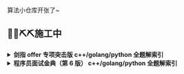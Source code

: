 算法小仓库开张了~

## **🧱🧱⛏️⛏️施工中**

<details>
<summary><strong> <a herf = ""> </a> 剑指 offer 专项突击版 c++/golang/python 全题解索引 </strong></summary>
<div>

</br>

> [剑指 offer 专项突击版题集](https://leetcode-cn.com/problem-list/e8X3pBZi/)

- [01 减法试除](https://leetcode-cn.com/problems/xoh6Oh/solution/jz2-001-fengwei2002-by-kycu-22ay/)
- [02 二进制加法](https://leetcode-cn.com/problems/JFETK5/solution/jz2-002-fengwei2002-by-kycu-l23h/)
- [03 数组中二进制 1 的个数](https://leetcode-cn.com/problems/w3tCBm/solution/jz2-03-fengwei2002-by-kycu-oa5q/)
- [04 只出现一次的数字 2](https://leetcode-cn.com/problems/WGki4K/solution/jz02-004-fengwei2002-by-konng0120-mhn5/)
- [05 单词长度的最大乘积](https://leetcode-cn.com/problems/aseY1I/solution/jz2-05-fengwei2002-by-kycu-1jti/)
- [06 排序数组中的两个数字之和](https://leetcode-cn.com/problems/kLl5u1/solution/jz2-06-fengwei2002-by-kycu-g6su/)
- [07 三数之和](https://leetcode-cn.com/problems/1fGaJU/solution/jz2-07-fengwei2002-by-kycu-5hrk/)
- [08 长度最小的和大于目标值的子数组](https://leetcode-cn.com/problems/2VG8Kg/solution/jz2-08-fengwei2002-by-kycu-6ygn/)
- [09 乘积小于 k 的子数组](https://leetcode-cn.com/problems/ZVAVXX/solution/jz2-09-fengwei2002-by-kycu-3mpf/)
- [10 和为 k 的子数组的个数](https://leetcode-cn.com/problems/QTMn0o/solution/jz2-10-fengwei2002-by-kycu-861p/)
- [11 寻找 01 数量相等的最长子数组](https://leetcode-cn.com/problems/A1NYOS/solution/jz2-11-fengwei2002-by-kycu-9l0a/)
- [12 寻找数组的中心](https://leetcode-cn.com/problems/tvdfij/solution/jz2-12-fengwei2002-by-kycu-hyu7/)
- [13 二维前缀和](https://leetcode-cn.com/problems/O4NDxx/solution/jz2-013-fengwei2002-by-konng0120-urf4/)
- [14 字符串中的变位词](https://leetcode-cn.com/problems/MPnaiL/solution/jz-014-fengwei2002-by-konng0120-iazc/)
- [15 字符串中的所有变位词](https://leetcode-cn.com/problems/VabMRr/solution/jz2-015-fengwei2002-by-konng0120-5gmy/)
- [16 不含重复字符的最长子字符串](https://leetcode-cn.com/problems/wtcaE1/solution/jz2-016-fengwei2002-by-konng0120-t28e/)
- [17 含有所有字符的最短字符串](https://leetcode-cn.com/problems/M1oyTv/solution/jz2-017-fengwei2002-by-konng0120-2l5l/)
- [18 有效回文串](https://leetcode-cn.com/problems/XltzEq/solution/jz2-018-fengwei2002-by-konng0120-ss0e/)
- [19 删除一个字符变为回文串](https://leetcode-cn.com/problems/RQku0D/solution/jz2-019-fengwei2002-by-konng0120-2bnk/)
- [20 回文子串的个数](https://leetcode-cn.com/problems/a7VOhD/solution/jz2-020-fengwei2002-by-konng0120-74d5/)
- [21 删除链表的倒数第 n 个节点](https://leetcode-cn.com/problems/SLwz0R/solution/jz2-021-fengwei2002-by-konng0120-vsm4/)
- [22 寻找链表的入口](https://leetcode-cn.com/problems/c32eOV/solution/jz2-022-fengwei2002-by-konng0120-3x03/)
- [23 两个链表的第一个重合节点](https://leetcode-cn.com/problems/3u1WK4/solution/jz2-023-fengwei2002-by-konng0120-e75w/)
- [24 翻转链表](https://leetcode-cn.com/problems/UHnkqh/solution/jz2-024-fengwei2002-by-konng0120-49yi/)
- [25 链表两数之和，尽量不修改链表](https://leetcode-cn.com/problems/lMSNwu/solution/jz02-025-fengwei2002-by-konng0120-jeso/)
- [26 重排链表](https://leetcode-cn.com/problems/LGjMqU/solution/jz2-026-fengwei2002-by-konng0120-u0vo/)
- [27 回文链表](https://leetcode-cn.com/problems/aMhZSa/solution/jz2-027-fengwei2002-by-konng0120-pka3/)
- [28 扁平化多级双向链表](https://leetcode-cn.com/problems/Qv1Da2/solution/jz2-028-fengwei2002-by-konng0120-uf3q/)
- [29 排序的循环链表插入值](https://leetcode-cn.com/problems/4ueAj6/solution/jz2-029-fengwei2002-by-konng0120-14xn/)
- [30 插入，删除，随机访问 O(1) 的容器](https://leetcode-cn.com/problems/FortPu/solution/jz2-030-fengwei2002-by-konng0120-ks38/)
- [31 LRUCache](https://leetcode-cn.com/problems/OrIXps/solution/jz2-031-fengwei2002-by-konng0120-2qpx/)
- [32 有效变位词](https://leetcode-cn.com/problems/dKk3P7/solution/jz2-032-fengwei2002-by-konng0120-6p0k/)
- [33 变位词组](https://leetcode-cn.com/problems/sfvd7V/solution/jz02-033-fengwei2002-by-konng0120-oz4y/)
- [34 外星语言是否排序](https://leetcode-cn.com/problems/lwyVBB/solution/jz2-034-fengwei2002-by-konng0120-tzci/)
- [35 相邻时间](https://leetcode-cn.com/problems/569nqc/solution/jz2-035-fengwei2002-by-konng0120-4b5l/)
- [36 逆波兰表达式](https://leetcode-cn.com/problems/8Zf90G/solution/jz2-036-fengwei2002-by-konng0120-o6st/)
- [37 小行星碰撞](https://leetcode-cn.com/problems/XagZNi/solution/jz2-037-fengwei2002-by-konng0120-gefg/)
- [38 每日温度](https://leetcode-cn.com/problems/iIQa4I/solution/jz2-038-fengwei2002-by-konng0120-49zi/)
- [39 直方图中的最大矩形](https://leetcode-cn.com/problems/0ynMMM/solution/jz2-039-fengwei2002-by-konng0120-lnfp/)
- [40 矩阵中的最大矩形](https://leetcode-cn.com/problems/PLYXKQ/solution/jz2-040-fengwei2002-by-konng0120-f9ue/)
- [41 滑动窗口的平均值](https://leetcode-cn.com/problems/qIsx9U/solution/jz2-041-fengwei2002-by-konng0120-4jxa/)
- [42 最近的请求次数](https://leetcode-cn.com/problems/H8086Q/solution/jz2-042-fengwei2002-by-konng0120-jjsz/)
- [43 往完全二叉树添加节点](https://leetcode-cn.com/problems/NaqhDT/solution/jz2-043-fengwei2002-by-konng0120-t78e/)
- [44 二叉树每层的最大值](https://leetcode-cn.com/problems/hPov7L/solution/jz2-044-fengwei2002-by-konng0120-d2h6/)
- [45 二叉树最底层最左侧的值](https://leetcode-cn.com/problems/LwUNpT/solution/jz2-045-fengwei2002-by-konng0120-oszv/) 
- [46 二叉树的右侧视图](https://leetcode-cn.com/problems/WNC0Lk/solution/jz2-046-fengwei2002-by-konng0120-iyvo/)
- [47 二叉树剪枝](https://leetcode-cn.com/problems/pOCWxh/solution/jz2-047-fengwei2002-by-konng0120-keuh/)
- [48 二叉树序列化与反序列化](https://leetcode-cn.com/problems/h54YBf/solution/jz2-048-fengwei2002-by-konng0120-f1hh/)
- [49 从根节点到叶节点的路径数字之和](https://leetcode-cn.com/problems/3Etpl5/solution/jz2-049-fengwei2002-by-konng0120-btp0/)
- [50 向下的节点路径之和](https://leetcode-cn.com/problems/6eUYwP/solution/jz2-050-fengwei2002-by-konng0120-lyv1/)
- [51 节点之和的最大路径](https://leetcode-cn.com/problems/jC7MId/solution/jz2-051-fengwei2002-by-konng0120-08oz/)
- [52 展平二叉搜索树](https://leetcode-cn.com/problems/NYBBNL/solution/by-konng0120-x91o/)
- [53 二叉搜索树中的中序后继](https://leetcode-cn.com/problems/P5rCT8/solution/by-konng0120-r6qt/)
- [54 所有大于等于节点的值之和](https://leetcode-cn.com/problems/w6cpku/solution/by-konng0120-0hxu/)
- [55 二叉搜索树迭代器](https://leetcode-cn.com/problems/kTOapQ/solution/by-konng0120-1jk1/)
- [56 BST 中的两数之和](https://leetcode-cn.com/problems/opLdQZ/solution/by-konng0120-4n5g/)
- gp rbtree [57 ](https://leetcode-cn.com/problems/7WqeDu/solution/by-konng0120-0je8/)
- gp rbtree [58 日程表](https://leetcode-cn.com/problems/fi9suh/solution/by-konng0120-oy6r/)
- [59 数据流中的第 k 大元素](https://leetcode-cn.com/problems/jBjn9C/solution/by-konng0120-jib9/)
- [60 出现频率最高的 k 个数字 要求 O(n) 复杂度](https://leetcode-cn.com/problems/g5c51o/solution/by-konng0120-27vd/)
- gp heap [61 和最小的 k 个数对](https://leetcode-cn.com/problems/qn8gGX/solution/by-konng0120-z9zi/)
- gp 析构函数 [62 实现 trie](https://leetcode-cn.com/problems/QC3q1f/solution/by-konng0120-4w4y/)
- [63 替换单词]() 
- [64 神奇的字典]() 
- [65 最短的字符编码](https://leetcode-cn.com/problems/iSwD2y/solution/by-konng0120-bin2/)
- [66 单词之和](https://leetcode-cn.com/problems/z1R5dt/solution/by-konng0120-fsha/)
- [67 最大异或和](https://leetcode-cn.com/problems/ms70jA/solution/by-konng0120-056h/)
- [68 查找插入位置](https://leetcode-cn.com/problems/N6YdxV/solution/by-konng0120-9vj7/)
- [69 山峰的顶点](https://leetcode-cn.com/problems/B1IidL/solution/by-konng0120-wdxo/)
- [70 排序数组中只出现一次的数字](https://leetcode-cn.com/problems/skFtm2/solution/by-konng0120-nbs4/)
- [71 按权重生成随机数](https://leetcode-cn.com/problems/cuyjEf/solution/by-konng0120-4br3/)
- [72 实现 sqrt 函数](https://leetcode-cn.com/problems/jJ0w9p/solution/by-konng0120-foyd/)
- [73 爱吃香蕉的柯柯](https://leetcode-cn.com/problems/nZZqjQ/solution/by-konng0120-9b1q/)
- [74 合并区间](https://leetcode-cn.com/problems/SsGoHC/solution/by-konng0120-1ew9/)
- [75 数组相对排序](https://leetcode-cn.com/problems/0H97ZC/solution/by-konng0120-3mwd/)
- [76 数组中的第 k 大的数字](https://leetcode-cn.com/problems/xx4gT2/solution/by-konng0120-vz56/)
- [77 链表排序](https://leetcode-cn.com/problems/7WHec2/solution/by-konng0120-tjoy/)
- [78 合并排序链表](https://leetcode-cn.com/problems/vvXgSW/solution/by-konng0120-iw2a/)
- [79 所有子集](https://leetcode-cn.com/problems/TVdhkn/solution/jz2-7-by-kycu-viw9/)
- [80 含有 k 个元素的组合](https://leetcode-cn.com/problems/uUsW3B/solution/by-konng0120-mgcs/)
- [81 允许重复选择元素的组合](https://leetcode-cn.com/problems/Ygoe9J/solution/by-konng0120-jjm5/)
- [82 含有重复元素集合的组合](https://leetcode-cn.com/problems/4sjJUc/solution/by-konng0120-bdje/)
- [83 没有重复元素集合的全排列](https://leetcode-cn.com/problems/VvJkup/solution/by-konng0120-ur87/)
- [84 含有重复元素集合的全排列](https://leetcode-cn.com/problems/7p8L0Z/solution/by-konng0120-ihdc/)
- [85 生成匹配的括号](https://leetcode-cn.com/problems/IDBivT/solution/by-konng0120-cm8n/)
- [86 分割回文子字符串](https://leetcode-cn.com/problems/M99OJA/solution/by-konng0120-y3ul/)
- [87 复原 IP](https://leetcode-cn.com/problems/0on3uN/solution/by-konng0120-b847/)
- [88 爬楼梯的最少成本](https://leetcode-cn.com/problems/GzCJIP/solution/by-konng0120-at57/)
- [89 房屋偷盗](https://leetcode-cn.com/problems/Gu0c2T/solution/by-konng0120-g9hd/)
- [90 环形房屋偷盗](https://leetcode-cn.com/problems/PzWKhm/solution/by-konng0120-x73e/)
- [91 粉刷房子](https://leetcode-cn.com/problems/JEj789/solution/by-konng0120-qnai/)
- [92 翻转字符](https://leetcode-cn.com/problems/cyJERH/solution/by-konng0120-ug41/)
- [93 最长斐波那契数列](https://leetcode-cn.com/problems/Q91FMA/solution/by-konng0120-7o1h/)
- [94 最少回文分割](https://leetcode-cn.com/problems/omKAoA/solution/by-konng0120-91n3/)
- [95 最长公共子序列]()
- [96 字符串交织]()
- [97 子序列的数目]()
- [98 路径的数目]()
- [99 最小路径之和]()
- [100 三角形中最小路径之和]()
- [101 分割等和子集]()
- [102 加减的目标值]()
- [103 最少的硬币数目]()
- [104 排列的数目]()
- [105 岛屿的最大面积]()
- [106 二分图]()
- [107 矩阵中的距离]()
- [108 单词演变]()
- [109 开密码锁]()
- [110 所有路径]()
- [111 计算除法]()
- [112 最长递增路径]()
- [113 课程顺序]()
- [114 外星文字典]()
- [115 重建序列]()
- [116 省份数量]()
- [117 相似的字符串]()
- [118 多余的边]()
- [119 最长连续序列]()



</div>
</details>



<details>
<summary><strong> 程序员面试金典（第 6 版） c++/golang/python 全题解索引 </strong></summary>
<div>

> [程序员面试金典（第 6 版）题集](https://leetcode-cn.com/problem-list/xb9lfcwi/)

- [面试题 01.01. 判定字符是否唯一]()

</div>
</details>
